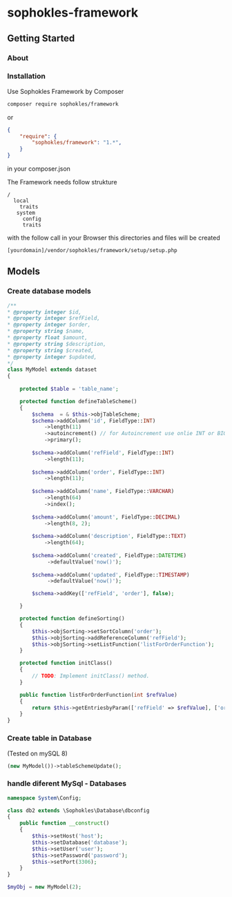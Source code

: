 # sophokles-framework

## Getting Started

### About


### Installation

Use Sophokles Framework by Composer 

```bash
composer require sophokles/framework
```
or
```json
{
    "require": {
        "sophokles/framework": "1.*",
    }
}
```
in your composer.json

The Framework needs follow strukture
```dir
/
  local
    traits
   system
     config
     traits 
``` 
with the follow call in your Browser this directories and files will be created
```url
[yourdomain]/vendor/sophokles/framework/setup/setup.php
```
## Models
### Create database models
```php
/**
* @property integer $id,
* @property integer $refField,
* @property integer $order,
* @property string $name,
* @property float $amount,
* @property string $description,
* @property string $created,
* @property integer $updated,
*/
class MyModel extends dataset
{
    
    protected $table = 'table_name';

    protected function defineTableScheme()
    {
        $schema  = & $this->objTableScheme;
        $schema->addColumn('id', FieldType::INT)
            ->length(11)
            ->autoincrement() // for Autoincrement use onlie INT or BIGINT
            ->primary();
            
        $schema->addColumn('refField', FieldType::INT)
            ->length(11);
            
        $schema->addColumn('order', FieldType::INT)
            ->length(11);
            
        $schema->addColumn('name', FieldType::VARCHAR)
            ->length(64)
            ->index();
            
        $schema->addColumn('amount', FieldType::DECIMAL)
            ->length(8, 2);
            
        $schema->addColumn('description', FieldType::TEXT)
            ->length(64);
            
        $schema->addColumn('created', FieldType::DATETIME)
             ->defaultValue('now()');
        
        $schema->addColumn('updated', FieldType::TIMESTAMP)
             ->defaultValue('now()');

        $schema->addKey(['refField', 'order'], false);

    }

    protected function defineSorting()
    {
        $this->objSorting->setSortColumn('order');
        $this->objSorting->addReferenceColumn('refField');
        $this->objSorting->setListFunction('listForOrderFunction');
    }

    protected function initClass()
    {
        // TODO: Implement initClass() method.
    }

    public function listForOrderFunction(int $refValue)
    {
        return $this->getEntriesbyParam(['refField' => $refValue], ['order' => 'ASC']);
    }
}
```
### Create table in Database
(Tested on mySQL 8)
```php
(new MyModel())->tableSchemeUpdate();
```

### handle diferent MySql - Databases
```php
namespace System\Config;

class db2 extends \Sophokles\Database\dbconfig
{
    public function __construct()
    {
        $this->setHost('host');
        $this->setDatabase('database');
        $this->setUser('user');
        $this->setPassword('password');
        $this->setPort(3306);
    }
}
```
```php
$myObj = new MyModel(2);
```
###

